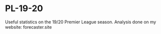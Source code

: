 # PL-19-20
Useful statistics on the 19/20 Premier League season. Analysis done on my website: forecaster.site
